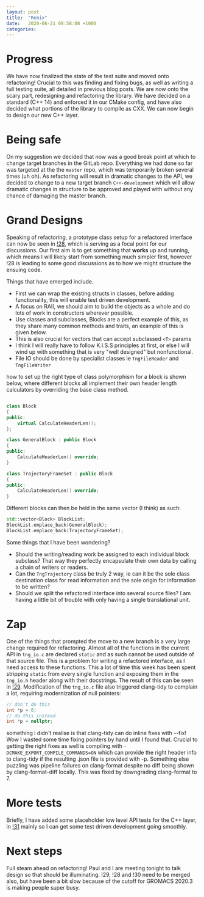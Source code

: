 ```yaml
---
layout: post
title:  "Remix"
date:   2020-06-21 08:58:08 +1000
categories: 
---
```


# Progress

We have now finalized the state of the test suite and moved onto refactoring! Crucial to this was finding and fixing bugs, as well as writing a full testing suite, all detailed in previous blog posts. We are now onto the scary part, redesigning and refactoring the library. We have decided on a standard (C++ 14) and enforced it in our CMake config, and have also decided what portions of the library to compile as CXX. We can now begin to design our new C++ layer.

# Being safe

On my suggestion we decided that now was a good break point at which to change target branches in the GitLab repo. Everything we had done so far was targeted at the the `master` repo, which was temporarily broken several times (uh oh). As refactoring will result in dramatic changes to the API, we decided to change to a new target branch `C++-development` which will allow dramatic changes in structure to be approved and played with without any chance of damaging the master branch.

# Grand Designs

Speaking of refactoring, a prototype class setup for a refactored interface can now be seen in [!28](https://gitlab.com/gromacs/tng/-/merge_requests/28), which is serving as a focal point for our discussions. Our first aim is to get something that **works** up and running, which means I will likely start from something much simpler first, however !28 is leading to some good discussions as to how we might structure the ensuing code. 

Things that have emerged include.

* First we can wrap the existing structs in classes, before adding functionality, this will enable test driven development.
* A focus on RAII, we should aim to build the objects as a whole and do lots of work in constructors wherever possible.
* Use classes and subclasses, Blocks are a perfect example of this, as they share many common methods and traits, an example of this is given below.
* This is also crucial for vectors that can accept subclassed `<T>` params
* I think I will really have to follow K.I.S.S principles at first, or else I will wind up with something that is very "well designed" but nonfunctional.
* File IO should be done by specialist classes ie `TngFileReader` and `TngFileWriter`

how to set up the right type of class polymorphism for a block is shown below, where different blocks all implement their own header length calculators by overriding the base class method.

```c++

class Block 
{
public:
    virtual CalculateHeaderLen();
};

class GeneralBlock : public Block
{
public:
    CalculateHeaderLen() override;
}

class TrajectoryFrameSet : public Block
{
public:
    CalculateHeaderLen() override;
}
```

Different blocks can then be held in the same vector (I think) as such:

```c++
std::vector<Block> BlockList;
BlockList.emplace_back(GeneralBlock);
BlockList.emplace_back(TrajectoryFrameSet);

```

Some things that I have been wondering?

* Should the writing/reading work be assigned to each individual block subclass? That way they perfectly encapsulate their own data by calling a chain of writers or readers.
* Can the `TngTrajectory` class be truly 2 way, ie can it be the sole class destination class for read information and the sole origin for information to be written?
* Should we split the refactored interface into several source files? I am having a little bit of trouble with only having a single translational unit.


# Zap

One of the things that prompted the move to a new branch is a very large change required for refactoring. Almost all of the functions in the current API in `tng_io.c` are declared `static` and as such cannot be used outside of that source file. This is a problem for writing a refactored interface, as I need access to these functions. This a lot of time this week has been spent stripping `static` from every single function and exposing them in the `tng_io.h` header along with their docstrings. The result of this can be seen in [!29](https://gitlab.com/gromacs/tng/-/merge_requests/29). Modification of the `tng_io.c` file also triggered clang-tidy to complain a lot, requiring modernization of null pointers:

 ```c++
// don't do this
int *p = 0;
// do this instead
int *p = nullptr;
```
something i didn't realise is that clang-tidy can do inline fixes with --fix! Wow I wasted some time fixing pointers by hand until I found that. Crucial to getting the right fixes as well is compiling with `-DCMAKE_EXPORT_COMPILE_COMMANDS=ON` which can provide the right header info to clang-tidy if the resulting .json file is provided with -p. Something else puzzling was pipeline failures on clang-format despite no diff being shown by clang-format-diff locally. This was fixed by downgrading clang-format to 7.

# More tests

Briefly, I have added some placeholder low level API tests for the C++ layer, in [!31](https://gitlab.com/gromacs/tng/-/merge_requests/29) mainly so I can get some test driven development going smoothly.

# Next steps

Full steam ahead on refactoring! Paul and I are meeting tonight to talk design so that should be illuminating. !29, !28 and !30 need to be merged also, but have been a bit slow because of the cutoff for GROMACS 2020.3 is making people super busy.
